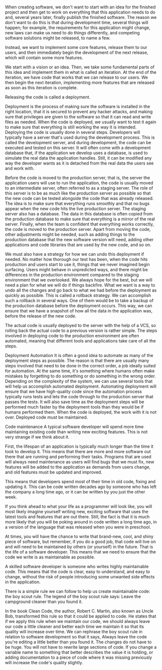 When creating software, we don't want to start with an idea for the finished project and then get to work on everything that this application needs to do and, several years later, finally publish the finished software. The reason we don't want to do this is that during development time, several things will happen; for example, the requirements for this application might change, new laws can make us need to do things differently, and competing software solutions might be released, to name a few.

Instead, we want to implement some core features, release them to our users, and then immediately begin the development of the next release, which will contain some more features.

We start with a vision or an idea. Then, we take some fundamental parts of this idea and implement them in what is called an iteration. At the end of the iteration, we have code that works that we can release to our users. We then begin the next iteration, implementing more features that are released as soon as this iteration is complete.


Releasing the code is called a deployment.

Deployment is the process of making sure the software is installed in the right location, that it is secured to prevent any hacker attacks, and making sure that privileges are given to the software so that it can read and write files as needed. When the code is deployed, we usually want to test it again to make sure that everything is still working the way it is intended. Deploying the code is usually done in several steps. Developers will typically have a server that's used during the development process. This is called the development server, and during development, the code can be executed and tested on this server. It will often come with a development database that, if the application we develop uses a database, is used to simulate the real data the application handles. Still, it can be modified any way the developer wants as it is detached from the real data the users see and work with.

Before the code is moved to the production server, that is, the server the application users will use to run the application, the code is usually moved to an intermediate server, often referred to as a staging server. The role of this server is to be as much like the production server as possible so that the new code can be tested alongside the code that was already released. The idea is to make sure that everything runs smoothly and that no bugs appear when the new code hits the live production server. The staging server also has a database. The data in this database is often copied from the production database to make sure that everything is a mirror of the real server. Finally, when the team is confident that everything works correctly, the code is moved to the production server. Apart from moving the code, other adjustments might be needed, such as adding things to the production database that the new software version will need, adding other applications and code libraries that are used by the new code, and so on.

We must also have a strategy for how we can undo this deployment if needed. No matter how thorough our test has been, when the code hits production and users start to use it, things that we never imagined begin surfacing. Users might behave in unpredicted ways, and there might be differences in the production environment compared to the staging environment that we overlooked. We always hope for the best, but we will need a plan for what we will do if things backfire. What we want is a way to undo all the changes and go back to what we had before the deployment as quickly as possible. This is called a rollback strategy. We can accomplish such a rollback in several ways. One of them would be to take a backup of the production database before the deployment occurs. This way, we can ensure that we have a snapshot of how all the data in the application was, before the release of the new code.

The actual code is usually deployed to the server with the help of a VCS, so rolling back the actual code to a previous version is rather simple. The steps involved in deploying code to the production environment are often automated, meaning that different tools and applications take care of all the steps.

Deployment Automation
It is often a good idea to automate as many of the deployment steps as possible. The reason is that there are usually many steps involved that need to be done in the correct order, a job ideally suited for automation. At the same time, it's something where humans often make mistakes by forgetting to do something or do something in the wrong order. Depending on the complexity of the system, we can use several tools that will help us accomplish automated deployment. Automating deployment will ensure that we have high-quality code since the automation process typically runs tests and lets the code through to the production server that passes the tests. It will also save time as the deployment steps will be performed much faster by the deployment tools than they would be if humans performed them. When the code is deployed, the work with it is not over. Deployed code must be maintained.


Code maintenance
A typical software developer will spend more time maintaining existing code than writing new exciting features. This is not very strange if we think about it.

First, the lifespan of an application is typically much longer than the time it took to develop it. This means that there are more and more software out there that are running and performing their tasks. Programs that are used will always need maintenance as users will find bugs that we must fix, new features will be added to the application as demands from users change, and old features must be updated and improved.

This means that developers spend most of their time in old code, fixing and updating it. This can be code written decades ago by someone who has left the company a long time ago, or it can be written by you just the other week.

If you think ahead to what your life as a programmer will look like, you will most likely imagine yourself writing new, exciting software that uses the latest tools and features that are out there. Still, the fact is that it is much more likely that you will be poking around in code written a long time ago, in a version of the language that was released when you were in preschool.

At times, you will have the chance to write that brand-new, cool, and shiny piece of software, but remember, if you do a good job, that code will live on and will need to be maintained by others (or yourself) in the future. That is the life of a software developer. This means that we need to ensure that the code we write is as maintainable as possible.

A skilled software developer is someone who writes highly maintainable code. This means that the code is clear, easy to understand, and easy to change, without the risk of people introducing some unwanted side effects in the application.

There is a simple rule we can follow to help us create maintainable code: the boy scout rule. The legend of the boy scout rule says: Leave the campground cleaner than you found it.

In the book Clean Code, the author, Robert C. Martin, also known as Uncle Bob, transformed this rule so that it could be applied to code. He states that if we apply this rule when we maintain our code, we should always leave our code a little cleaner and better each time we maintain it so that its quality will increase over time. We can rephrase the boy scout rule in relation to software development so that it says, Always leave the code you're editing a little better than you found it. The changes do not have to be huge. You will not have to rewrite large sections of code. If you change a variable name to something that better describes the value it is holding, or adding documentation to a piece of code where it was missing previously will increase the code's quality slightly.
